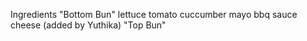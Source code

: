Ingredients
"Bottom Bun"
lettuce
tomato
cuccumber
mayo
bbq sauce
cheese (added by Yuthika)
"Top Bun"
